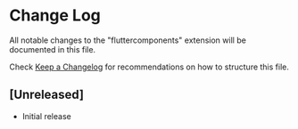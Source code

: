 # Change Log

All notable changes to the "fluttercomponents" extension will be documented in this file.

Check [Keep a Changelog](http://keepachangelog.com/) for recommendations on how to structure this file.

## [Unreleased]

- Initial release